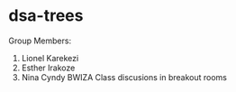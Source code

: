 # dsa-trees
Group Members:
1. Lionel Karekezi
2. Esther Irakoze
3. Nina Cyndy BWIZA
Class discusions in breakout rooms
